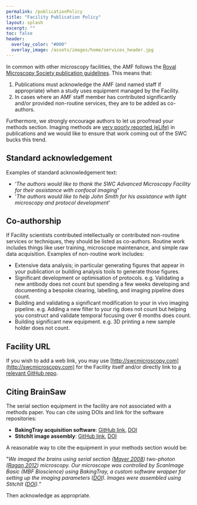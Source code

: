 ```yaml
---
permalink: /publicationPolicy
title: "Facility Publication Policy"
layout: splash
excerpt: ""
toc: false
header:
  overlay_color: "#000"
  overlay_image: /assets/images/home/services_header.jpg
---
```

 

In common with other microscopy facilities, the AMF follows the [Royal Microscopy Society publication guidelines](https://www.rms.org.uk/community/networks-affiliates/bioimaginguk-network/resources/imaging-facility-publication-guidelines.html). This means that:

1. Publications must acknowledge the AMF (and named staff if appropriate) when a study uses equipment managed by the Facility.
2. In cases where an AMF staff member has contributed significantly and/or provided non-routine services, they are to be added as co-authors. 

Furthermore, we strongly encourage authors to let us proofread your methods section. Imaging methods are [very poorly reported (eLife)](https://elifesciences.org/articles/55133) in publications and we would like to ensure that work coming out of the SWC bucks this trend. 


## Standard acknowledgement
Examples of standard acknowledgement text:
*  ‘_The authors would like to thank the SWC Advanced Microscopy Facility for their assistance with confocal imaging_"
*  '_The authors would like to help John Smith for his assistance with light microscopy and protocol development_'

## Co-authorship
If Facility scientists contributed intellectually or contributed non-routine services or techniques, they should be listed as co-authors.
Routine work includes things like user training, microscope maintenance, and simple raw data acquisition. Examples of non-routine work includes:

* Extensive data analysis; in particular generating figures that appear in your publication or building analysis tools to generate those figures. 
* Significant development or optimisation of protocols. e.g. Validating a new antibody does not count but spending a few weeks developing and documenting a bespoke clearing, labelling, and imaging pipeline does count.
* Building and validating a significant modification to your in vivo imaging pipeline. e.g. Adding a new filter to your rig does not count but helping you construct and validate temporal focusing over 6 months does count.   
* Building significant new equipment. e.g. 3D printing a new sample holder does not count.


## Facility URL
If you wish to add a web link, you may use [http://swcmicroscopy.com](http://swcmicroscopy.com) for the Facility itself and/or directly link to [a relevant GitHub repo](https://github.com/orgs/SWC-Advanced-Microscopy/repositories). 

## Citing BrainSaw
The serial section equipment in the facility are not associated with a methods paper. You can cite using DOIs and link for the software repositories:

* **BakingTray acquisition software**: [GitHub link](https://github.com/SWC-Advanced-Microscopy/BakingTray), [DOI](https://zenodo.org/badge/latestdoi/96208671)
* **StitchIt image assembly**: [GitHub link](https://github.com/SWC-Advanced-Microscopy/StitchIt), [DOI](https://zenodo.org/badge/latestdoi/57851444)

A reasonable way to cite the equipment in your methods section would be:

"_We imaged the brains using serial section ([Mayer 2008](https://doi.org/10.1111/j.1365-2818.2008.02024.x)) two-photon ([Ragan 2012](https://www.ncbi.nlm.nih.gov/pmc/articles/PMC3297424/)) microscopy. Our microscope was controlled by ScanImage Basic (MBF Bioscience) using BakingTray, a custom software wrapper for setting up the imaging parameters ([DOI](https://zenodo.org/badge/latestdoi/96208671)). Images were assembled using StitchIt ([DOI](https://zenodo.org/badge/latestdoi/57851444))._"

Then acknowledge as appropriate. 
